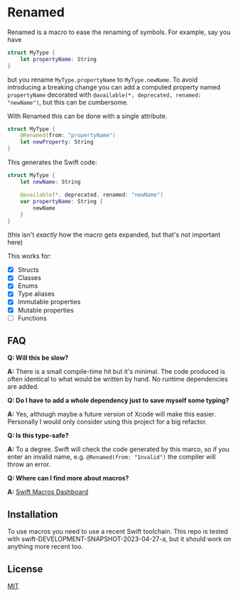 # Renamed

Renamed is a macro to ease the renaming of symbols. For example, say you have

```swift
struct MyType {
    let propertyName: String
}
```

but you rename `MyType.propertyName` to `MyType.newName`. To avoid introducing a breaking change you can add a computed property named `propertyName` decorated with `@available(*, deprecated, renamed: "newName")`, but this can be cumbersome.

With Renamed this can be done with a single attribute.

```swift
struct MyType {
    @Renamed(from: "propertyName")
    let newProperty: String
}
```

This generates the Swift code:

```swift
struct MyType {
    let newName: String

    @available(*, deprecated, renamed: "newName")
    var propertyName: String {
        newName
    }
}
```

(this isn't _exactly_ how the macro gets expanded, but that's not important here)

This works for:

- [x] Structs
- [x] Classes
- [x] Enums
- [x] Type aliases
- [x] Immutable properties
- [x] Mutable properties
- [ ] Functions

## FAQ

**Q: Will this be slow?**

**A:** There is a small compile-time hit but it's minimal. The code produced is often identical to what would be written by hand. No runtime dependencies are added.

**Q: Do I have to add a whole dependency just to save myself some typing?**

**A:** Yes, although maybe a future version of Xcode will make this easier. Personally I would only consider using this project for a big refactor.

**Q: Is this type-safe?**

**A:** To a degree. Swift will check the code generated by this marco, so if you enter an invalid name, e.g. `@Renamed(from: "1nvalid")` the compiler will throw an error.

**Q: Where can I find more about macros?**

**A:** [Swift Macros Dashboard](https://gist.github.com/DougGregor/de840fcf6d6f307792121eee11c0da85)

## Installation

To use macros you need to use a recent Swift toolchain. This repo is tested with swift-DEVELOPMENT-SNAPSHOT-2023-04-27-a, but it should work on anything more recent too.

## License

[MIT](./LICENSE)
